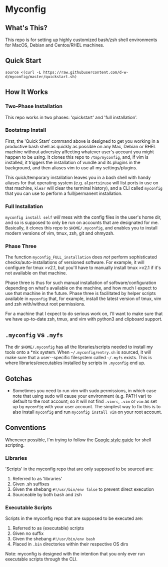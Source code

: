 # Myconfig

## What's This?

This repo is for setting up highly customized bash/zsh shell environments for MacOS, Debian and Centos/RHEL machines.

## Quick Start

`source <(curl -L https://raw.githubusercontent.com/d-w-d/myconfig/master/quickstart.sh)`

## How It Works

### Two-Phase Installation

This repo works in two phases: 'quickstart' and 'full installation'.

### Bootstrap Install

First, the 'Quick Start' command above is designed to get you working in a productive bash shell as quickly as possible on any Mac, Debian or RHEL machine without adversley affecting whatever user's account you might happen to be using. It clones this repo to `/tmp/myconfig`, and, if vim is installed, it triggers the installation of vundle and its plugins in the background, and then aliases vim to use all my settings/plugins.

This quick/temporary installation leaves you in a bash shell with handy aliases for that operating system (e.g. `alportsinuse` will list ports in use on that machine, `klear` will clear the terminal history), and a CLI called `myconfig` that you can use to perform a full/permanent installation.

### Full Installation

`myconfig install self` _will_ mess with the config files in the user's home dir, and so is supposed to only be run on accounts that are designated for me. Basically, it clones this repo to `$HOME/.myconfig`, and enables you to install modern versions of vim, tmux, zsh, git and ohmyzsh.

### Phase Three

The function `myconfig_FULL_installation` does _not_ perform sophisticated checks/auto-installations of versioned software. For example, it will configure for tmux >v2.1, but you'll have to manually install tmux >v2.1 if it's not available on that machine.

Phase three is thus for such manual installation of software/configuration depending on what's available on the machine, and how much I expect to use that machine in the future. Phase three is facilitated by helper scripts available in `myconfig` that, for example, install the latest version of tmux, vim and zsh with/without root permissions.

For a machine that I expect to do serious work on, I'll want to make sure that we have up-to-date zsh, tmux, and vim with python3 and clipboard support.

## `.myconfig` vs `.myfs`

The dir `$HOME/.myconfig` has all the libraries/scripts needed to install my tools onto a \*nix system. When `~/.myconfig/entry.sh` is sourced, it will make sure that a user--specific filesystem called `~/.myfs` exists. This is where libraries/executables installed by scripts in `.myconfig` end up.

## Gotchas

- Sometimes you need to run vim with sudo permissions, in which case note that using sudo will cause your environment (e.g. PATH var) to default to the root account; so it will not find `.vimrc`, `.vim` or `vim` as set up by `myconfig` with your user account. The simplest way to fix this is to also install `myconfig` and run `myconfig install vim` on your root account.

## Conventions

Whenever possible, I'm trying to follow the [Google style guide](https://google.github.io/styleguide/shellguide.html) for shell scripting.

### Libraries

'Scripts' in the myconfig repo that are only supposed to be sourced are:

1. Referred to as 'libraries'
2. Given .sh suffixes
3. Given the shebang `#!/usr/bin/env false` to prevent direct execution
4. Sourceable by both bash and zsh

### Executable Scripts

Scripts in the myconfig repo that are supposed to be executed are:

1. Referred to as (executable) scripts
2. Given no suffix
3. Given the shebang `#!/usr/bin/env bash`
4. Placed in `.bin` directories within their respective OS dirs

Note: myconfig is designed with the intention that you only ever run executable scripts through the CLI.
